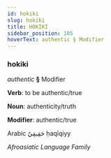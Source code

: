 ```yaml
---
id: hokiki
slug: hokiki
title: HOKİKİ
sidebar_position: 105
hoverText: authentic § Modifier
---
```


### hokiki

*authentic* **§** Modifier

**Verb**: to be authentic/true

**Noun**: authenticity/truth

**Modifier**: authentic/true

Arabic حَقِيقِيّ ḥaqīqiyy 

*Afroasiatic Language Family*